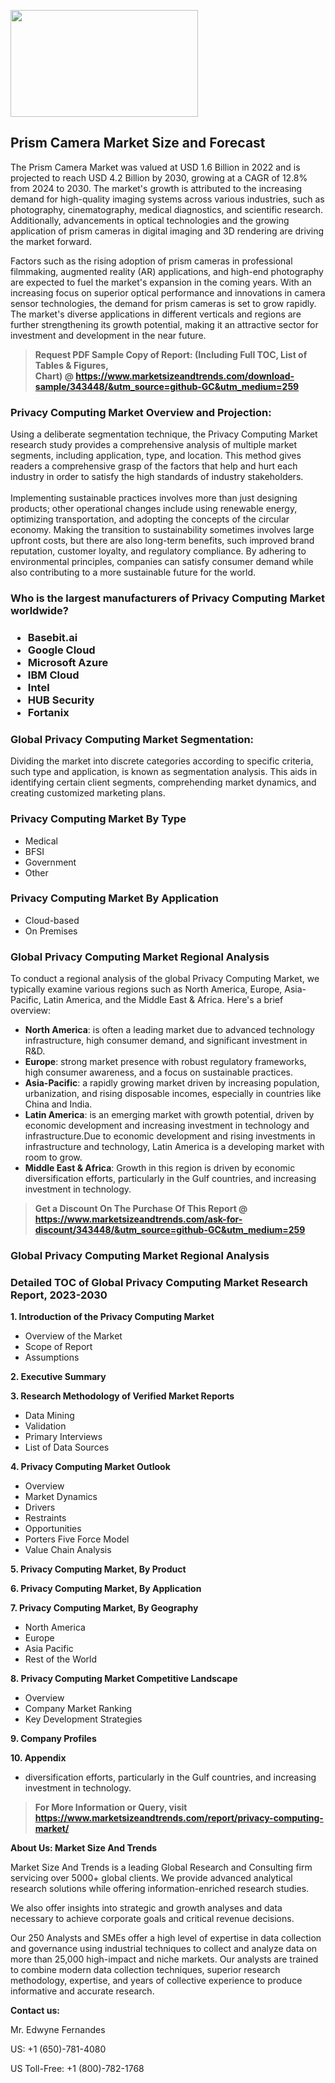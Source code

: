 <p><img class="alignnone size-medium wp-image-20088" src="https://ffe5etoiles.com/wp-content/uploads/2024/12/MST1-300x171.png" alt="" width="300" height="171" /></p><h2>Prism Camera Market Size and Forecast</h2><p>The Prism Camera Market was valued at USD 1.6 Billion in 2022 and is projected to reach USD 4.2 Billion by 2030, growing at a CAGR of 12.8% from 2024 to 2030. The market's growth is attributed to the increasing demand for high-quality imaging systems across various industries, such as photography, cinematography, medical diagnostics, and scientific research. Additionally, advancements in optical technologies and the growing application of prism cameras in digital imaging and 3D rendering are driving the market forward.</p><p>Factors such as the rising adoption of prism cameras in professional filmmaking, augmented reality (AR) applications, and high-end photography are expected to fuel the market's expansion in the coming years. With an increasing focus on superior optical performance and innovations in camera sensor technologies, the demand for prism cameras is set to grow rapidly. The market's diverse applications in different verticals and regions are further strengthening its growth potential, making it an attractive sector for investment and development in the near future.</p></p><blockquote id="" class=""><strong>Request PDF Sample Copy of Report: (Including Full TOC, List of Tables &amp; Figures, Chart)&nbsp;@&nbsp;<strong><a href="https://www.marketsizeandtrends.com/download-sample/343448/&utm_source=github-GC&utm_medium=259" target="_blank">https://www.marketsizeandtrends.com/download-sample/343448/&utm_source=github-GC&utm_medium=259</a></strong></strong></blockquote><h3 id="" class="">Privacy Computing Market&nbsp;Overview and Projection:</h3><p id="" class="">Using a deliberate segmentation technique, the Privacy Computing Market research study provides a comprehensive analysis of multiple market segments, including application, type, and location. This method gives readers a comprehensive grasp of the factors that help and hurt each industry in order to satisfy the high standards of industry stakeholders. <br /> <br />Implementing sustainable practices involves more than just designing products; other operational changes include using renewable energy, optimizing transportation, and adopting the concepts of the circular economy. Making the transition to sustainability sometimes involves large upfront costs, but there are also long-term benefits, such improved brand reputation, customer loyalty, and regulatory compliance. By adhering to environmental principles, companies can satisfy consumer demand while also contributing to a more sustainable future for the world.</p><h3 id="" class="">Who is the largest manufacturers of&nbsp;Privacy Computing Market worldwide?</h3><h3 class=""><p><ul><li>Basebit.ai </li><li> Google Cloud </li><li> Microsoft Azure </li><li> IBM Cloud </li><li> Intel </li><li> HUB Security </li><li> Fortanix</li></ul></p></h3><h3 id="" class="">Global&nbsp;Privacy Computing Market Segmentation:</h3><p id="" class="">Dividing the market into discrete categories according to specific criteria, such type and application, is known as segmentation analysis. This aids in identifying certain client segments, comprehending market dynamics, and creating customized marketing plans.</p><h3 id="" class="">Privacy Computing Market&nbsp;By Type</h3><p><p><ul><li>Medical</li><li> BFSI</li><li> Government</li><li> Other</p></li></ul></p></p><h3 id="" class="">Privacy Computing Market&nbsp;By Application</h3><p class=""><p><ul><li>Cloud-based</li><li> On Premises</li></ul></p></p><h3 id="" class="">Global Privacy Computing Market Regional Analysis</h3><p id="" class="">To conduct a regional analysis of the global Privacy Computing Market, we typically examine various regions such as North America, Europe, Asia-Pacific, Latin America, and the Middle East &amp; Africa. Here's a brief overview:</p><ul><li><strong>North America</strong>: is often a leading market due to advanced technology infrastructure, high consumer demand, and significant investment in R&amp;D.</li><li><strong>Europe</strong>: strong market presence with robust regulatory frameworks, high consumer awareness, and a focus on sustainable practices.</li><li><strong>Asia-Pacific</strong>: a rapidly growing market driven by increasing population, urbanization, and rising disposable incomes, especially in countries like China and India.</li><li><strong>Latin America</strong>: is an emerging market with growth potential, driven by economic development and increasing investment in technology and infrastructure.Due to economic development and rising investments in infrastructure and technology, Latin America is a developing market with room to grow.</li><li><strong>Middle East &amp; Africa</strong>: Growth in this region is driven by economic diversification efforts, particularly in the Gulf countries, and increasing investment in technology.</li></ul><blockquote id="" class=""><strong>Get a Discount On The Purchase Of This Report @ <strong><a href="https://www.marketsizeandtrends.com/ask-for-discount/343448/&utm_source=github-GC&utm_medium=259" target="_blank">https://www.marketsizeandtrends.com/ask-for-discount/343448/&utm_source=github-GC&utm_medium=259</a></strong></strong></blockquote><h3 id="" class="">Global Privacy Computing Market Regional Analysis</h3><h3 id="" class="">Detailed TOC of Global Privacy Computing Market Research Report, 2023-2030</h3><p id="" class=""><strong>1. Introduction of the Privacy Computing Market</strong></p><ul><li>Overview of the Market</li><li>Scope of Report</li><li>Assumptions</li></ul><p id="" class=""><strong>2. Executive Summary</strong></p><p id="" class=""><strong>3. Research Methodology of Verified Market Reports</strong></p><ul><li>Data Mining</li><li>Validation</li><li>Primary Interviews</li><li>List of Data Sources</li></ul><p id="" class=""><strong>4. Privacy Computing Market Outlook</strong></p><ul><li>Overview</li><li>Market Dynamics</li><li>Drivers</li><li>Restraints</li><li>Opportunities</li><li>Porters Five Force Model</li><li>Value Chain Analysis</li></ul><p id="" class=""><strong>5. Privacy Computing Market, By Product</strong></p><p id="" class=""><strong>6. Privacy Computing Market, By Application</strong></p><p id="" class=""><strong>7. Privacy Computing Market, By Geography</strong></p><ul><li>North America</li><li>Europe</li><li>Asia Pacific</li><li>Rest of the World</li></ul><p id="" class=""><strong>8. Privacy Computing Market Competitive Landscape</strong></p><ul><li>Overview</li><li>Company Market Ranking</li><li>Key Development Strategies</li></ul><p id="" class=""><strong>9. Company Profiles</strong></p><p id="" class=""><strong>10. Appendix</strong></p><ul><li>diversification efforts, particularly in the Gulf countries, and increasing investment in technology.</li></ul><blockquote id="" class=""><strong>For More Information or Query, visit <strong><strong><a href="https://www.marketsizeandtrends.com/report/privacy-computing-market/" target="_blank">https://www.marketsizeandtrends.com/report/privacy-computing-market/</a></strong></strong></strong></blockquote><p id="" class=""><strong>About Us: Market Size And Trends</strong></p><p id="" class="">Market Size And Trends is a leading Global Research and Consulting firm servicing over 5000+ global clients. We provide advanced analytical research solutions while offering information-enriched research studies.</p><p id="" class="">We also offer insights into strategic and growth analyses and data necessary to achieve corporate goals and critical revenue decisions.</p><p id="" class="">Our 250 Analysts and SMEs offer a high level of expertise in data collection and governance using industrial techniques to collect and analyze data on more than 25,000 high-impact and niche markets. Our analysts are trained to combine modern data collection techniques, superior research methodology, expertise, and years of collective experience to produce informative and accurate research.</p><p id="" class=""><strong>Contact us:</strong></p><p id="" class="">Mr. Edwyne Fernandes</p><p id="" class="">US: +1 (650)-781-4080</p><p id="" class="">US Toll-Free: +1 (800)-782-1768</p>
